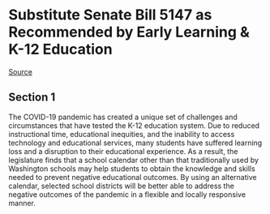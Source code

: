 # Substitute Senate Bill 5147 as Recommended by Early Learning & K-12 Education

[Source](http://lawfilesext.leg.wa.gov/biennium/2021-22/Xml/Bills/Senate%20Bills/5147-S.xml)
## Section 1
The COVID-19 pandemic has created a unique set of challenges and circumstances that have tested the K-12 education system. Due to reduced instructional time, educational inequities, and the inability to access technology and educational services, many students have suffered learning loss and a disruption to their educational experience. As a result, the legislature finds that a school calendar other than that traditionally used by Washington schools may help students to obtain the knowledge and skills needed to prevent negative educational outcomes. By using an alternative calendar, selected school districts will be better able to address the negative outcomes of the pandemic in a flexible and locally responsive manner.
